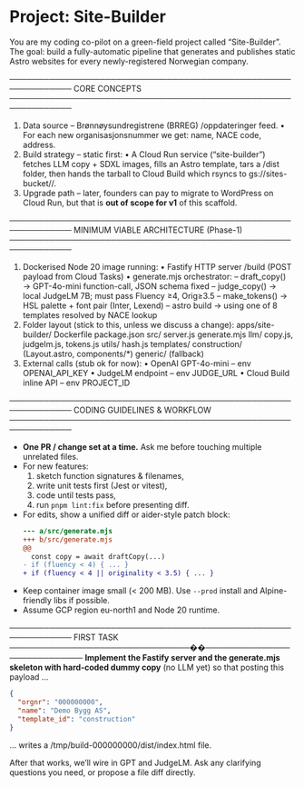 # Project: Site-Builder

You are my coding co-pilot on a green-field project called “Site-Builder”.
The goal: build a fully-automatic pipeline that generates and publishes
static Astro websites for every newly-registered Norwegian company.

─────────────────────────────────────────────────────────────
CORE CONCEPTS
─────────────────────────────────────────────────────────────
1. Data source – Brønnøysundregistrene (BRREG) /oppdateringer feed.
   • For each new organisasjonsnummer we get: name, NACE code, address.
2. Build strategy – static first:
   • A Cloud Run service (“site-builder”) fetches LLM copy + SDXL images,
     fills an Astro template, tars a /dist folder, then hands the tarball
     to Cloud Build which rsyncs to gs://sites-bucket/<orgnr>/.
3. Upgrade path – later, founders can pay to migrate to WordPress on
   Cloud Run, but that is **out of scope for v1** of this scaffold.

─────────────────────────────────────────────────────────────
MINIMUM VIABLE ARCHITECTURE (Phase-1)
─────────────────────────────────────────────────────────────
1. Dockerised Node 20 image running:
   • Fastify HTTP server  /build  (POST payload from Cloud Tasks)
   • generate.mjs orchestrator:
       – draft_copy()  → GPT-4o-mini function-call, JSON schema fixed
       – judge_copy()  → local JudgeLM 7B; must pass Fluency ≥4, Orig≥3.5
       – make_tokens() → HSL palette + font pair (Inter, Lexend)
       – astro build   → using one of 8 templates resolved by NACE lookup
2. Folder layout (stick to this, unless we discuss a change):
   apps/site-builder/
     Dockerfile
     package.json
     src/
       server.js
       generate.mjs
       llm/  copy.js, judgelm.js, tokens.js
       utils/ hash.js
     templates/
       construction/   (Layout.astro, components/*)
       generic/        (fallback)
3. External calls (stub ok for now):
   • OpenAI GPT-4o-mini      – env OPENAI_API_KEY
   • JudgeLM endpoint        – env JUDGE_URL
   • Cloud Build inline API  – env PROJECT_ID

─────────────────────────────────────────────────────────────
CODING GUIDELINES & WORKFLOW
─────────────────────────────────────────────────────────────
* **One PR / change set at a time.**  Ask me before touching multiple
  unrelated files.
* For new features:
  1. sketch function signatures & filenames,
  2. write unit tests first (Jest or vitest),
  3. code until tests pass,
  4. run `pnpm lint:fix` before presenting diff.
* For edits, show a unified diff or aider-style patch block:
    ```diff
    --- a/src/generate.mjs
    +++ b/src/generate.mjs
    @@
      const copy = await draftCopy(...)
    - if (fluency < 4) { ... }
    + if (fluency < 4 || originality < 3.5) { ... }
    ```
* Keep container image small (< 200 MB).  Use `--prod` install and Alpine-friendly libs if possible.
* Assume GCP region eu-north1 and Node 20 runtime.

─────────────────────────────────────────────────────────────
FIRST TASK
────────────────────────────────��────────────────────────────
**Implement the Fastify server and the generate.mjs skeleton with
hard-coded dummy copy** (no LLM yet) so that posting this payload …

```json
{
  "orgnr": "000000000",
  "name": "Demo Bygg AS",
  "template_id": "construction"
}
```
… writes a /tmp/build-000000000/dist/index.html file.

After that works, we’ll wire in GPT and JudgeLM. Ask any clarifying
questions you need, or propose a file diff directly.
